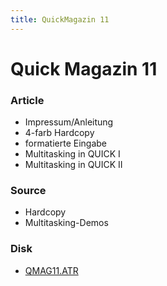 ```yaml
---
title: QuickMagazin 11
---
```

# Quick Magazin 11  
  
### Article  
- Impressum/Anleitung  
- 4-farb Hardcopy  
- formatierte Eingabe  
- Multitasking in QUICK I  
- Multitasking in QUICK II  
  
### Source  
- Hardcopy  
- Multitasking-Demos  
  
### Disk  
  
- [QMAG11.ATR](attachments/QMAG11.ATR)  
